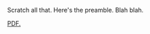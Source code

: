 Scratch all that. Here's the preamble. Blah blah. 

<a href="kozleo.github.io/documents/Modular Stability Tools for Distributed Computation and Control - Slotine.pdf" target="_blank">PDF.</a>
